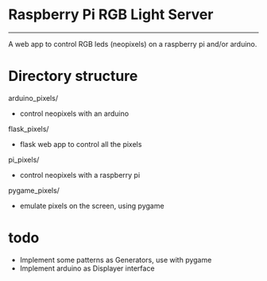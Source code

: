 # Raspberry Pi RGB Light Server
-------------------------------

A web app to control RGB leds (neopixels) on a raspberry pi and/or arduino.


# Directory structure

arduino_pixels/
  - control neopixels with an arduino

flask_pixels/
  - flask web app to control all the pixels

pi_pixels/
  - control neopixels with a raspberry pi

pygame_pixels/
  - emulate pixels on the screen, using pygame


# todo

- Implement some patterns as Generators, use with pygame
- Implement arduino as Displayer interface
